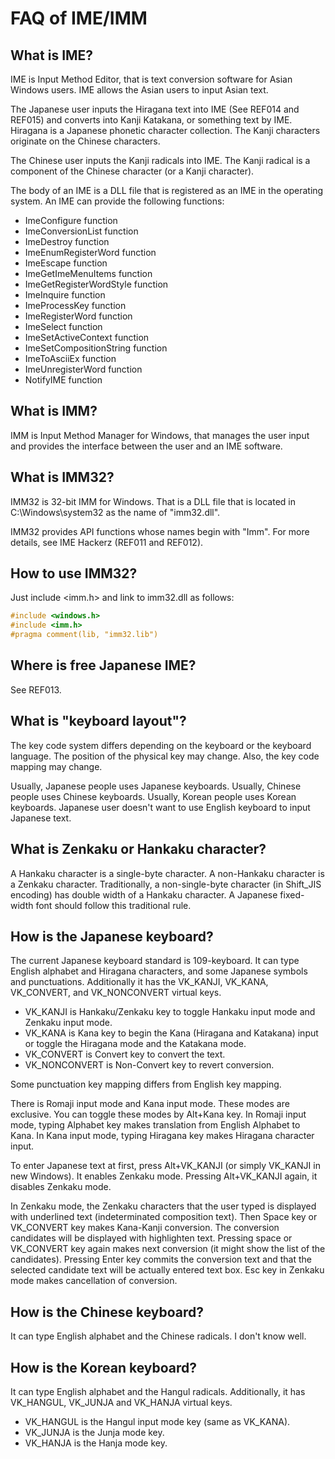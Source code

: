 # FAQ of IME/IMM

## What is IME?

IME is Input Method Editor, that is text conversion software for Asian Windows users.
IME allows the Asian users to input Asian text.

The Japanese user inputs the Hiragana text into IME (See REF014 and REF015) and converts into Kanji Katakana, or something text by IME.
Hiragana is a Japanese phonetic character collection.
The Kanji characters originate on the Chinese characters.

The Chinese user inputs the Kanji radicals into IME.
The Kanji radical is a component of the Chinese character (or a Kanji character).

The body of an IME is a DLL file that is registered as an IME in the operating system.
An IME can provide the following functions:

- ImeConfigure function
- ImeConversionList function
- ImeDestroy function
- ImeEnumRegisterWord function
- ImeEscape function
- ImeGetImeMenuItems function
- ImeGetRegisterWordStyle function
- ImeInquire function
- ImeProcessKey function
- ImeRegisterWord function
- ImeSelect function
- ImeSetActiveContext function
- ImeSetCompositionString function
- ImeToAsciiEx function
- ImeUnregisterWord function
- NotifyIME function

## What is IMM?

IMM is Input Method Manager  for Windows, that manages the user input and provides the interface between the user and an IME software.

## What is IMM32?

IMM32 is 32-bit IMM for Windows. That is a DLL file that is located in C:\Windows\system32 as the name of "imm32.dll".

IMM32 provides API functions whose names begin with "Imm". For more details, see IME Hackerz (REF011 and REF012).

## How to use IMM32?

Just include <imm.h> and link to imm32.dll as follows:

```c
#include <windows.h>
#include <imm.h>
#pragma comment(lib, "imm32.lib")
```

## Where is free Japanese IME?

See REF013.

## What is "keyboard layout"?

The key code system differs depending on the keyboard or the keyboard language.
The position of the physical key may change.
Also, the key code mapping may change.

Usually, Japanese people uses Japanese keyboards.
Usually, Chinese people uses Chinese keyboards.
Usually, Korean people uses Korean keyboards.
Japanese user doesn't want to use English keyboard to input Japanese text.

## What is Zenkaku or Hankaku character?

A Hankaku character is a single-byte character.
A non-Hankaku character is a Zenkaku character.
Traditionally, a non-single-byte character (in Shift_JIS encoding) has double width of a Hankaku character.
A Japanese fixed-width font should follow this traditional rule.

## How is the Japanese keyboard?

The current Japanese keyboard standard is 109-keyboard.
It can type English alphabet and Hiragana characters, and some Japanese symbols and punctuations.
Additionally it has the VK_KANJI, VK_KANA, VK_CONVERT, and VK_NONCONVERT virtual keys.

- VK_KANJI is Hankaku/Zenkaku key to toggle Hankaku input mode and Zenkaku input mode.
- VK_KANA is Kana key to begin the Kana (Hiragana and Katakana) input or toggle the Hiragana mode and the Katakana mode.
- VK_CONVERT is Convert key to convert the text.
- VK_NONCONVERT is Non-Convert key to revert conversion.

Some punctuation key mapping differs from English key mapping.

There is Romaji input mode and Kana input mode. These modes are exclusive.
You can toggle these modes by Alt+Kana key.
In Romaji input mode, typing Alphabet key makes translation from English Alphabet to Kana.
In Kana input mode, typing Hiragana key makes Hiragana character input.

To enter Japanese text at first, press Alt+VK_KANJI (or simply VK_KANJI in new Windows).
It enables Zenkaku mode. Pressing Alt+VK_KANJI again, it disables Zenkaku mode.

In Zenkaku mode, the Zenkaku characters that the user typed is displayed with underlined text (indeterminated composition text).
Then Space key or VK_CONVERT key makes Kana-Kanji conversion.
The conversion candidates will be displayed with highlighten text.
Pressing space or VK_CONVERT key again makes next conversion (it might show the list of the candidates).
Pressing Enter key commits the conversion text and that the selected candidate text will be actually entered text box.
Esc key in Zenkaku mode makes cancellation of conversion.

## How is the Chinese keyboard?

It can type English alphabet and the Chinese radicals.
I don't know well.

## How is the Korean keyboard?

It can type English alphabet and the Hangul radicals.
Additionally, it has VK_HANGUL, VK_JUNJA and VK_HANJA virtual keys.

- VK_HANGUL is the Hangul input mode key (same as VK_KANA).
- VK_JUNJA is the Junja mode key.
- VK_HANJA is the Hanja mode key.
